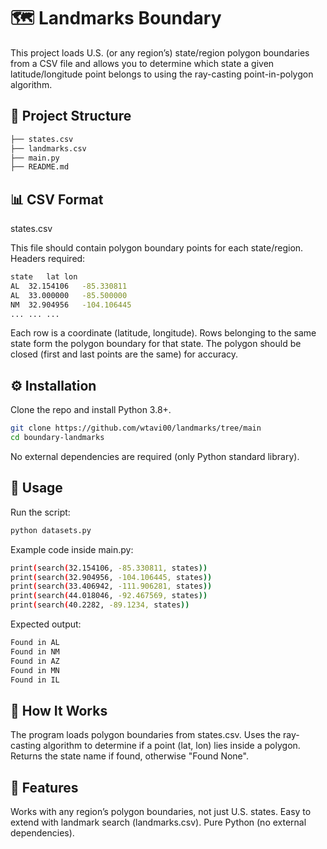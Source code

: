 # 🗺️ Landmarks Boundary

This project loads U.S. (or any region’s) state/region polygon boundaries from a CSV file and allows you to determine which state a given latitude/longitude point belongs to using the ray-casting point-in-polygon algorithm.

## 📂 Project Structure
```bash
├── states.csv         
├── landmarks.csv      
├── main.py            
├── README.md
```

## 📊 CSV Format
states.csv

This file should contain polygon boundary points for each state/region.
Headers required:
```bash
state	lat	lon
AL	32.154106	-85.330811
AL	33.000000	-85.500000
NM	32.904956	-104.106445
...	...	...
```

Each row is a coordinate (latitude, longitude).
Rows belonging to the same state form the polygon boundary for that state.
The polygon should be closed (first and last points are the same) for accuracy.

## ⚙️ Installation

Clone the repo and install Python 3.8+.
```bash
git clone https://github.com/wtavi00/landmarks/tree/main
cd boundary-landmarks
```

No external dependencies are required (only Python standard library).

## 🚀 Usage

Run the script:
```bash
python datasets.py
```

Example code inside main.py:
```bash
print(search(32.154106, -85.330811, states))
print(search(32.904956, -104.106445, states))
print(search(33.406942, -111.906281, states))
print(search(44.018046, -92.467569, states))
print(search(40.2282, -89.1234, states))
```

Expected output:
```bash
Found in AL
Found in NM
Found in AZ
Found in MN
Found in IL
```

## 🧠 How It Works

The program loads polygon boundaries from states.csv.
Uses the ray-casting algorithm to determine if a point (lat, lon) lies inside a polygon.
Returns the state name if found, otherwise "Found None".

## 📌 Features
Works with any region’s polygon boundaries, not just U.S. states.
Easy to extend with landmark search (landmarks.csv).
Pure Python (no external dependencies).

